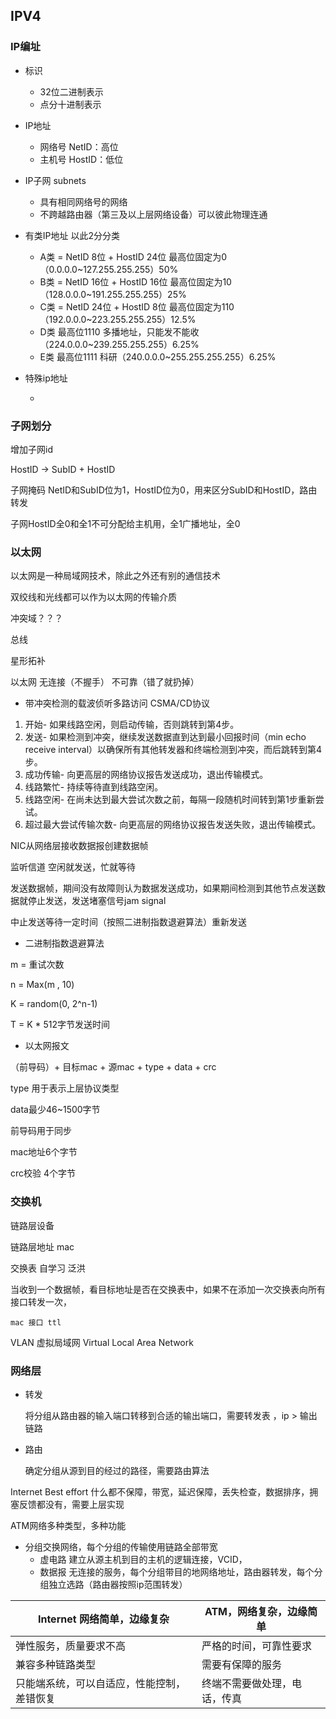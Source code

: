 ##  IPV4

### IP编址

- 标识
    - 32位二进制表示 
    - 点分十进制表示

- IP地址

    - 网络号 NetID：高位
    - 主机号 HostID：低位

- IP子网 subnets

    - 具有相同网络号的网络
    - 不跨越路由器（第三及以上层网络设备）可以彼此物理连通
    
- 有类IP地址 以此2分分类

    - A类 = NetID 8位 + HostID 24位 最高位固定为0 （0.0.0.0~127.255.255.255）50%
    - B类 = NetID 16位 + HostID 16位 最高位固定为10 （128.0.0.0~191.255.255.255）25%
    - C类 = NetID 24位 + HostID 8位 最高位固定为110（192.0.0.0~223.255.255.255）12.5%
    - D类 最高位1110 多播地址，只能发不能收（224.0.0.0~239.255.255.255）6.25%
    - E类 最高位1111 科研（240.0.0.0~255.255.255.255）6.25%




- 特殊ip地址

    - 

### 子网划分

增加子网id

HostID -> SubID + HostID

子网掩码 NetID和SubID位为1，HostID位为0，用来区分SubID和HostID，路由转发

子网HostID全0和全1不可分配给主机用，全1广播地址，全0





### 以太网

以太网是一种局域网技术，除此之外还有别的通信技术

双绞线和光线都可以作为以太网的传输介质



冲突域？？？

总线

星形拓补



以太网 无连接（不握手） 不可靠（错了就扔掉）



- 带冲突检测的载波侦听多路访问 CSMA/CD协议



1. 开始- 如果线路空闲，则启动传输，否则跳转到第4步。
2. 发送- 如果检测到冲突，继续发送数据直到达到最小回报时间（min echo receive interval）以确保所有其他转发器和终端检测到冲突，而后跳转到第4步。
3. 成功传输- 向更高层的网络协议报告发送成功，退出传输模式。
4. 线路繁忙- 持续等待直到线路空闲。
5. 线路空闲- 在尚未达到最大尝试次数之前，每隔一段随机时间转到第1步重新尝试。
6. 超过最大尝试传输次数- 向更高层的网络协议报告发送失败，退出传输模式。



NIC从网络层接收数据报创建数据帧

监听信道 空闲就发送，忙就等待

发送数据帧，期间没有故障则认为数据发送成功，如果期间检测到其他节点发送数据就停止发送，发送堵塞信号jam signal

中止发送等待一定时间（按照二进制指数退避算法）重新发送



- 二进制指数退避算法

m = 重试次数

n = Max(m , 10)

K = random(0, 2^n-1)

T = K * 512字节发送时间





- 以太网报文

（前导码）+ 目标mac + 源mac + type + data + crc

type 用于表示上层协议类型

data最少46~1500字节

前导码用于同步

mac地址6个字节

crc校验 4个字节





### 交换机

链路层设备

链路层地址 mac

交换表 自学习 泛洪

当收到一个数据帧，看目标地址是否在交换表中，如果不在添加一次交换表向所有接口转发一次，

```
mac 接口 ttl
```





VLAN 虚拟局域网 Virtual Local Area Network





### 网络层

- 转发

    将分组从路由器的输入端口转移到合适的输出端口，需要转发表 ，ip > 输出链路

- 路由

    确定分组从源到目的经过的路径，需要路由算法

Internet Best effort 什么都不保障，带宽，延迟保障，丢失检查，数据排序，拥塞反馈都没有，需要上层实现

ATM网络多种类型，多种功能



- 分组交换网络，每个分组的传输使用链路全部带宽
    - 虚电路 建立从源主机到目的主机的逻辑连接，VCID，
    - 数据报 无连接的服务，每个分组带目的地网络地址，路由器转发，每个分组独立选路（路由器按照ip范围转发）



| Internet 网络简单，边缘复杂                | ATM，网络复杂，边缘简单      |
| ------------------------------------------ | ---------------------------- |
| 弹性服务，质量要求不高                     | 严格的时间，可靠性要求       |
| 兼容多种链路类型                           | 需要有保障的服务             |
| 只能端系统，可以自适应，性能控制，差错恢复 | 终端不需要做处理，电话，传真 |

